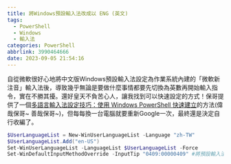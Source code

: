 ```yaml
---
title: 將Windows預設輸入法改成以 ENG (英文)
tags:
  - PowerShell
  - Windows
  - 輸入法
categories: PowerShell
abbrlink: 3990464666
date: 2023-09-05 21:54:16
---
```


自從微軟很好心地將中文版Windows預設輸入法設定為作業系統內建的「微軟新注音」輸入法後，導致幾乎無論是要做什麼事情都要先切換為英數再開始輸入指令，實在不勝其擾。還好皇天不負苦心人，讓我找到可以快速設定的方式！保哥提供了一個[多語言輸入法設定技巧：使用 Windows PowerShell 快速建立](https://blog.miniasp.com/post/2020/03/19/Devs-must-setup-multi-language-input-method)的方法(偉哉保哥~ 善哉保哥~)，但每每換一台電腦就要重新Google一次，最終還是決定自行收編了。

```powershell
$UserLanguageList = New-WinUserLanguageList -Language "zh-TW"
$UserLanguageList.Add("en-US")
Set-WinUserLanguageList -LanguageList $UserLanguageList -Force
Set-WinDefaultInputMethodOverride -InputTip "0409:00000409" #將預設輸入法改成以 ENG (英文) 為主要輸入法！
```
